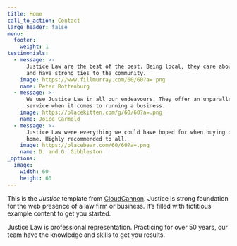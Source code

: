 ```yaml
---
title: Home
call_to_action: Contact
large_header: false
menu:
  footer:
    weight: 1
testimonials:
  - message: >-
      Justice Law are the best of the best. Being local, they care about people
      and have strong ties to the community.
    image: https://www.fillmurray.com/60/60?a=.png
    name: Peter Rottenburg
  - message: >-
      We use Justice Law in all our endeavours. They offer an unparalleled
      service when it comes to running a business.
    image: https://placekitten.com/g/60/60?a=.png
    name: Joice Carmold
  - message: >-
      Justice Law were everything we could have hoped for when buying our first
      home. Highly recommended to all.
    image: https://placebear.com/60/60?a=.png
    name: D. and G. Gibbleston
_options:
  image:
    width: 60
    height: 60
---
```


This is the *Justice* template from [CloudCannon](https://cloudcannon.com/). Justice is strong foundation for the web presence of a law firm or business. It’s filled with fictitious example content to get you started.

Justice Law is professional representation. Practicing for over 50 years, our team have the knowledge and skills to get you results.
